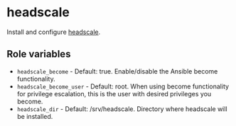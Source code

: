 # headscale

Install and configure [headscale](https://github.com/juanfont/headscale).

## Role variables

* `headscale_become` - Default: true. Enable/disable the Ansible become
  functionality.
* `headscale_become_user` - Default: root. When using become functionality for
  privilege escalation, this is the user with desired privileges you become.
* `headscale_dir` - Default: /srv/headscale. Directory where headscale will be
  installed.
